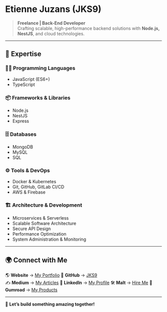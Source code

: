 # Etienne Juzans (JKS9)

> **Freelance | Back-End Developer**  
> Crafting scalable, high-performance backend solutions with **Node.js, NestJS**, and cloud technologies.

---

## 🚀 Expertise

### 🧑‍💻 Programming Languages
- JavaScript (ES6+)
- TypeScript

### 📦 Frameworks & Libraries
- Node.js
- NestJS
- Express

### 🗄️ Databases
- MongoDB
- MySQL
- SQL

### ⚙️ Tools & DevOps
- Docker & Kubernetes
- Git, GitHub, GitLab CI/CD
- AWS & Firebase

### 🏗️ Architecture & Development
- Microservices & Serverless
- Scalable Software Architecture
- Secure API Design
- Performance Optimization
- System Administration & Monitoring

---

## 🌍 Connect with Me

🌎 **Website** → [My Portfolio](https://www.etiennejuz.com/) 
🐙 **GitHub** → [JKS9](https://github.com/JKS9)  
✍ **Medium** → [My Articles](https://medium.com/@juzans-JKS9)
💼 **LinkedIn** → [My Profile](https://www.linkedin.com/in/etienne-juzans/) 
🛠 **Malt** → [Hire Me](https://www.malt.fr/profile/etiennejuzans)
🛒 **Gumroad** → [My Products](https://jks9.gumroad.com/) 

---

💬 **Let’s build something amazing together!**
